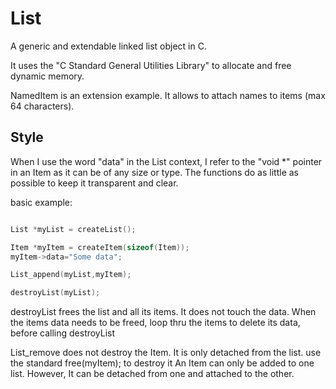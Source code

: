# List
A generic and extendable linked list object in C.

It uses the "C Standard General Utilities Library" to allocate and free dynamic memory.

NamedItem is an extension example.
It allows to attach names to items (max 64 characters).

## Style
When I use the word "data" in the List context, I refer to the "void *" pointer in an Item as it can be of any size or type.
The functions do as little as possible to keep it transparent and clear. 

basic example:
```c

List *myList = createList();

Item *myItem = createItem(sizeof(Item));
myItem->data="Some data";

List_append(myList,myItem);

destroyList(myList);


```
destroyList frees the list and all its items. 
It does not touch the data.
When the items data needs to be freed, loop thru the items to delete its data, before calling destroyList

List_remove does not destroy the Item. It is only detached from the list. use the standard free(myItem); to destroy it
An Item can only be added to one list. However, It can be detached from one and attached to the other.
